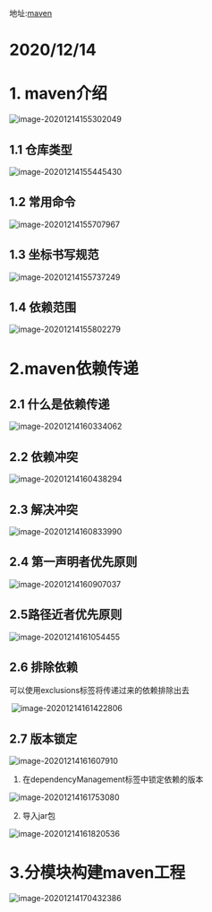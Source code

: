 地址:[maven](https://www.bilibili.com/video/BV1Bg4y1q7q2?p=201)

# 2020/12/14

# 1. maven介绍

![image-20201214155302049](E:\学习笔记\Learning\图片\image-20201214155302049.png)

## 1.1 仓库类型

![image-20201214155445430](E:\学习笔记\Learning\图片\image-20201214155445430.png)

## 1.2 常用命令

![image-20201214155707967](E:\学习笔记\Learning\图片\image-20201214155707967.png)

## 1.3 坐标书写规范

![image-20201214155737249](E:\学习笔记\Learning\图片\image-20201214155737249.png)

## 1.4 依赖范围

![image-20201214155802279](E:\学习笔记\Learning\图片\image-20201214155802279.png)

# 2.maven依赖传递

## 2.1 什么是依赖传递

![image-20201214160334062](E:\学习笔记\Learning\图片\image-20201214160334062.png)

## 2.2 依赖冲突

![image-20201214160438294](E:\学习笔记\Learning\图片\image-20201214160438294.png)

## 2.3 解决冲突

![image-20201214160833990](E:\学习笔记\Learning\图片\image-20201214160833990.png)

## 2.4 第一声明者优先原则

![image-20201214160907037](E:\学习笔记\Learning\图片\image-20201214160907037.png)

## 2.5路径近者优先原则

![image-20201214161054455](E:\学习笔记\Learning\图片\image-20201214161054455.png)

## 2.6 排除依赖

可以使用exclusions标签将传递过来的依赖排除出去

​    ![image-20201214161422806](E:\学习笔记\Learning\图片\image-20201214161422806.png)

## 2.7 版本锁定

![image-20201214161607910](E:\学习笔记\Learning\图片\image-20201214161607910.png)

1. 在dependencyManagement标签中锁定依赖的版本

![image-20201214161753080](E:\学习笔记\Learning\图片\image-20201214161753080.png)

2. 导入jar包

![image-20201214161820536](E:\学习笔记\Learning\图片\image-20201214161820536.png)

# 3.分模块构建maven工程

![image-20201214170432386](E:\学习笔记\Learning\图片\image-20201214170432386.png)